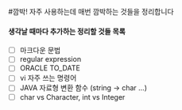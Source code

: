 #깜박!
자주 사용하는데 매번 깜박하는 것들을 정리합니다

#### 생각날 때마다 추가하는 정리할 것들 목록
- [ ] 마크다운 문법  
- [ ] regular expression
- [ ] ORACLE TO_DATE
- [ ] vi 자주 쓰는 명령어
- [ ] JAVA 자료형 변환 함수 (string -> char ...)
- [ ] char vs Character, int vs Integer
